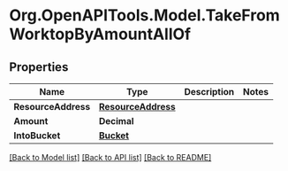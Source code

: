 # Org.OpenAPITools.Model.TakeFromWorktopByAmountAllOf

## Properties

| Name                | Type                                      | Description | Notes |
| ------------------- | ----------------------------------------- | ----------- | ----- |
| **ResourceAddress** | [**ResourceAddress**](ResourceAddress.md) |             |
| **Amount**          | **Decimal**                               |             |
| **IntoBucket**      | [**Bucket**](Bucket.md)                   |             |

[[Back to Model list]](../README.md#documentation-for-models)
[[Back to API list]](../README.md#documentation-for-api-endpoints)
[[Back to README]](../README.md)

